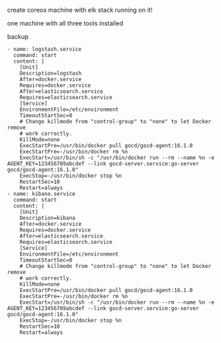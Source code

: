 create coreos machine with elk stack running on it!

one machine with all three tools installed


backup

    - name: logstash.service
      command: start
      content: |
        [Unit]
        Description=logstash
        After=docker.service
        Requires=docker.service
        After=elasticsearch.service
        Requires=elasticsearch.service          
        [Service]
        EnvironmentFile=/etc/environment
        TimeoutStartSec=0
        # Change killmode from "control-group" to "none" to let Docker remove
        # work correctly.
        KillMode=none        
        ExecStartPre=/usr/bin/docker pull gocd/gocd-agent:16.1.0
        ExecStartPre=-/usr/bin/docker rm %n
        ExecStart=/usr/bin/sh -c "/usr/bin/docker run --rm --name %n -e AGENT_KEY=123456789abcdef --link gocd-server.service:go-server gocd/gocd-agent:16.1.0"
        ExecStop=-/usr/bin/docker stop %n
        RestartSec=10
        Restart=always
    - name: kibana.service
      command: start
      content: |
        [Unit]
        Description=kibana
        After=docker.service
        Requires=docker.service
        After=elasticsearch.service
        Requires=elasticsearch.service          
        [Service]
        EnvironmentFile=/etc/environment
        TimeoutStartSec=0
        # Change killmode from "control-group" to "none" to let Docker remove
        # work correctly.
        KillMode=none        
        ExecStartPre=/usr/bin/docker pull gocd/gocd-agent:16.1.0
        ExecStartPre=-/usr/bin/docker rm %n
        ExecStart=/usr/bin/sh -c "/usr/bin/docker run --rm --name %n -e AGENT_KEY=123456789abcdef --link gocd-server.service:go-server gocd/gocd-agent:16.1.0"
        ExecStop=-/usr/bin/docker stop %n
        RestartSec=10
        Restart=always        